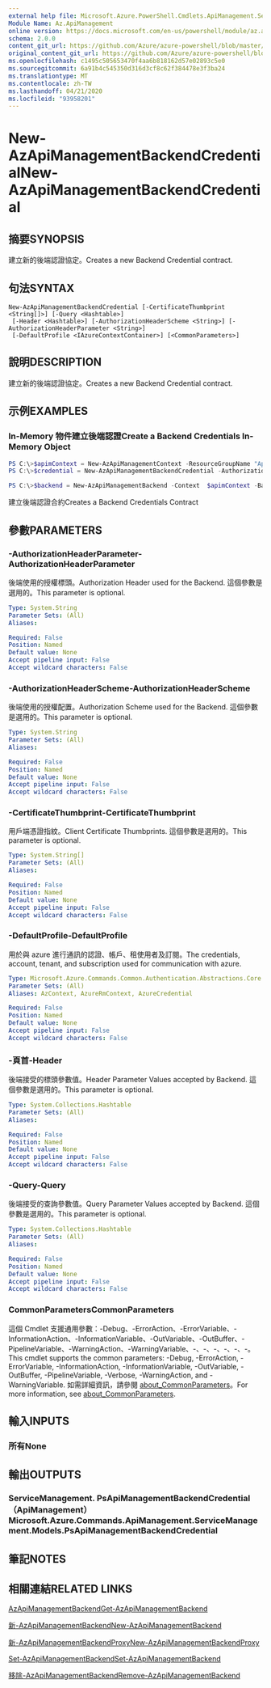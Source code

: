 ```yaml
---
external help file: Microsoft.Azure.PowerShell.Cmdlets.ApiManagement.ServiceManagement.dll-Help.xml
Module Name: Az.ApiManagement
online version: https://docs.microsoft.com/en-us/powershell/module/az.apimanagement/new-azapimanagementbackendcredential
schema: 2.0.0
content_git_url: https://github.com/Azure/azure-powershell/blob/master/src/ApiManagement/ApiManagement/help/New-AzApiManagementBackendCredential.md
original_content_git_url: https://github.com/Azure/azure-powershell/blob/master/src/ApiManagement/ApiManagement/help/New-AzApiManagementBackendCredential.md
ms.openlocfilehash: c1495c505653470f4aa6b818162d57e02893c5e0
ms.sourcegitcommit: 6a91b4c545350d316d3cf8c62f384478e3f3ba24
ms.translationtype: MT
ms.contentlocale: zh-TW
ms.lasthandoff: 04/21/2020
ms.locfileid: "93958201"
---
```

# <span data-ttu-id="9b1fa-101">New-AzApiManagementBackendCredential</span><span class="sxs-lookup"><span data-stu-id="9b1fa-101">New-AzApiManagementBackendCredential</span></span>

## <span data-ttu-id="9b1fa-102">摘要</span><span class="sxs-lookup"><span data-stu-id="9b1fa-102">SYNOPSIS</span></span>
<span data-ttu-id="9b1fa-103">建立新的後端認證協定。</span><span class="sxs-lookup"><span data-stu-id="9b1fa-103">Creates a new Backend Credential contract.</span></span>

## <span data-ttu-id="9b1fa-104">句法</span><span class="sxs-lookup"><span data-stu-id="9b1fa-104">SYNTAX</span></span>

```
New-AzApiManagementBackendCredential [-CertificateThumbprint <String[]>] [-Query <Hashtable>]
 [-Header <Hashtable>] [-AuthorizationHeaderScheme <String>] [-AuthorizationHeaderParameter <String>]
 [-DefaultProfile <IAzureContextContainer>] [<CommonParameters>]
```

## <span data-ttu-id="9b1fa-105">說明</span><span class="sxs-lookup"><span data-stu-id="9b1fa-105">DESCRIPTION</span></span>
<span data-ttu-id="9b1fa-106">建立新的後端認證協定。</span><span class="sxs-lookup"><span data-stu-id="9b1fa-106">Creates a new Backend Credential contract.</span></span>

## <span data-ttu-id="9b1fa-107">示例</span><span class="sxs-lookup"><span data-stu-id="9b1fa-107">EXAMPLES</span></span>

### <span data-ttu-id="9b1fa-108">In-Memory 物件建立後端認證</span><span class="sxs-lookup"><span data-stu-id="9b1fa-108">Create a Backend Credentials In-Memory Object</span></span>
```powershell
PS C:\>$apimContext = New-AzApiManagementContext -ResourceGroupName "Api-Default-WestUS" -ServiceName "contoso"
PS C:\>$credential = New-AzApiManagementBackendCredential -AuthorizationHeaderScheme basic -AuthorizationHeaderParameter opensesame -Query @{"sv" = @('xx', 'bb'); "sr" = @('cc')} -Header @{"x-my-1" = @('val1', 'val2')}

PS C:\>$backend = New-AzApiManagementBackend -Context  $apimContext -BackendId 123 -Url 'https://contoso.com/awesomeapi' -Protocol http -Title "first backend" -SkipCertificateChainValidation $true -Credential $credential -Description "my backend"
```

<span data-ttu-id="9b1fa-109">建立後端認證合約</span><span class="sxs-lookup"><span data-stu-id="9b1fa-109">Creates a Backend Credentials Contract</span></span>

## <span data-ttu-id="9b1fa-110">參數</span><span class="sxs-lookup"><span data-stu-id="9b1fa-110">PARAMETERS</span></span>

### <span data-ttu-id="9b1fa-111">-AuthorizationHeaderParameter</span><span class="sxs-lookup"><span data-stu-id="9b1fa-111">-AuthorizationHeaderParameter</span></span>
<span data-ttu-id="9b1fa-112">後端使用的授權標頭。</span><span class="sxs-lookup"><span data-stu-id="9b1fa-112">Authorization Header used for the Backend.</span></span>
<span data-ttu-id="9b1fa-113">這個參數是選用的。</span><span class="sxs-lookup"><span data-stu-id="9b1fa-113">This parameter is optional.</span></span>

```yaml
Type: System.String
Parameter Sets: (All)
Aliases:

Required: False
Position: Named
Default value: None
Accept pipeline input: False
Accept wildcard characters: False
```

### <span data-ttu-id="9b1fa-114">-AuthorizationHeaderScheme</span><span class="sxs-lookup"><span data-stu-id="9b1fa-114">-AuthorizationHeaderScheme</span></span>
<span data-ttu-id="9b1fa-115">後端使用的授權配置。</span><span class="sxs-lookup"><span data-stu-id="9b1fa-115">Authorization Scheme used for the Backend.</span></span>
<span data-ttu-id="9b1fa-116">這個參數是選用的。</span><span class="sxs-lookup"><span data-stu-id="9b1fa-116">This parameter is optional.</span></span>

```yaml
Type: System.String
Parameter Sets: (All)
Aliases:

Required: False
Position: Named
Default value: None
Accept pipeline input: False
Accept wildcard characters: False
```

### <span data-ttu-id="9b1fa-117">-CertificateThumbprint</span><span class="sxs-lookup"><span data-stu-id="9b1fa-117">-CertificateThumbprint</span></span>
<span data-ttu-id="9b1fa-118">用戶端憑證指紋。</span><span class="sxs-lookup"><span data-stu-id="9b1fa-118">Client Certificate Thumbprints.</span></span>
<span data-ttu-id="9b1fa-119">這個參數是選用的。</span><span class="sxs-lookup"><span data-stu-id="9b1fa-119">This parameter is optional.</span></span>

```yaml
Type: System.String[]
Parameter Sets: (All)
Aliases:

Required: False
Position: Named
Default value: None
Accept pipeline input: False
Accept wildcard characters: False
```

### <span data-ttu-id="9b1fa-120">-DefaultProfile</span><span class="sxs-lookup"><span data-stu-id="9b1fa-120">-DefaultProfile</span></span>
<span data-ttu-id="9b1fa-121">用於與 azure 進行通訊的認證、帳戶、租使用者及訂閱。</span><span class="sxs-lookup"><span data-stu-id="9b1fa-121">The credentials, account, tenant, and subscription used for communication with azure.</span></span>

```yaml
Type: Microsoft.Azure.Commands.Common.Authentication.Abstractions.Core.IAzureContextContainer
Parameter Sets: (All)
Aliases: AzContext, AzureRmContext, AzureCredential

Required: False
Position: Named
Default value: None
Accept pipeline input: False
Accept wildcard characters: False
```

### <span data-ttu-id="9b1fa-122">-頁首</span><span class="sxs-lookup"><span data-stu-id="9b1fa-122">-Header</span></span>
<span data-ttu-id="9b1fa-123">後端接受的標頭參數值。</span><span class="sxs-lookup"><span data-stu-id="9b1fa-123">Header Parameter Values accepted by Backend.</span></span>
<span data-ttu-id="9b1fa-124">這個參數是選用的。</span><span class="sxs-lookup"><span data-stu-id="9b1fa-124">This parameter is optional.</span></span>

```yaml
Type: System.Collections.Hashtable
Parameter Sets: (All)
Aliases:

Required: False
Position: Named
Default value: None
Accept pipeline input: False
Accept wildcard characters: False
```

### <span data-ttu-id="9b1fa-125">-Query</span><span class="sxs-lookup"><span data-stu-id="9b1fa-125">-Query</span></span>
<span data-ttu-id="9b1fa-126">後端接受的查詢參數值。</span><span class="sxs-lookup"><span data-stu-id="9b1fa-126">Query Parameter Values accepted by Backend.</span></span>
<span data-ttu-id="9b1fa-127">這個參數是選用的。</span><span class="sxs-lookup"><span data-stu-id="9b1fa-127">This parameter is optional.</span></span>

```yaml
Type: System.Collections.Hashtable
Parameter Sets: (All)
Aliases:

Required: False
Position: Named
Default value: None
Accept pipeline input: False
Accept wildcard characters: False
```

### <span data-ttu-id="9b1fa-128">CommonParameters</span><span class="sxs-lookup"><span data-stu-id="9b1fa-128">CommonParameters</span></span>
<span data-ttu-id="9b1fa-129">這個 Cmdlet 支援通用參數：-Debug、-ErrorAction、-ErrorVariable、-InformationAction、-InformationVariable、-OutVariable、-OutBuffer、-PipelineVariable、-WarningAction、-WarningVariable、-、-、-、-、-、-。</span><span class="sxs-lookup"><span data-stu-id="9b1fa-129">This cmdlet supports the common parameters: -Debug, -ErrorAction, -ErrorVariable, -InformationAction, -InformationVariable, -OutVariable, -OutBuffer, -PipelineVariable, -Verbose, -WarningAction, and -WarningVariable.</span></span> <span data-ttu-id="9b1fa-130">如需詳細資訊，請參閱 [about_CommonParameters](http://go.microsoft.com/fwlink/?LinkID=113216)。</span><span class="sxs-lookup"><span data-stu-id="9b1fa-130">For more information, see [about_CommonParameters](http://go.microsoft.com/fwlink/?LinkID=113216).</span></span>

## <span data-ttu-id="9b1fa-131">輸入</span><span class="sxs-lookup"><span data-stu-id="9b1fa-131">INPUTS</span></span>

### <span data-ttu-id="9b1fa-132">所有</span><span class="sxs-lookup"><span data-stu-id="9b1fa-132">None</span></span>

## <span data-ttu-id="9b1fa-133">輸出</span><span class="sxs-lookup"><span data-stu-id="9b1fa-133">OUTPUTS</span></span>

### <span data-ttu-id="9b1fa-134">ServiceManagement. PsApiManagementBackendCredential （ApiManagement）</span><span class="sxs-lookup"><span data-stu-id="9b1fa-134">Microsoft.Azure.Commands.ApiManagement.ServiceManagement.Models.PsApiManagementBackendCredential</span></span>

## <span data-ttu-id="9b1fa-135">筆記</span><span class="sxs-lookup"><span data-stu-id="9b1fa-135">NOTES</span></span>

## <span data-ttu-id="9b1fa-136">相關連結</span><span class="sxs-lookup"><span data-stu-id="9b1fa-136">RELATED LINKS</span></span>

[<span data-ttu-id="9b1fa-137">AzApiManagementBackend</span><span class="sxs-lookup"><span data-stu-id="9b1fa-137">Get-AzApiManagementBackend</span></span>](./Get-AzApiManagementBackend)

[<span data-ttu-id="9b1fa-138">新-AzApiManagementBackend</span><span class="sxs-lookup"><span data-stu-id="9b1fa-138">New-AzApiManagementBackend</span></span>](./New-AzApiManagementBackend.md)

[<span data-ttu-id="9b1fa-139">新-AzApiManagementBackendProxy</span><span class="sxs-lookup"><span data-stu-id="9b1fa-139">New-AzApiManagementBackendProxy</span></span>](./New-AzApiManagementBackendProxy.md)

[<span data-ttu-id="9b1fa-140">Set-AzApiManagementBackend</span><span class="sxs-lookup"><span data-stu-id="9b1fa-140">Set-AzApiManagementBackend</span></span>](./Set-AzApiManagementBackend.md)

[<span data-ttu-id="9b1fa-141">移除-AzApiManagementBackend</span><span class="sxs-lookup"><span data-stu-id="9b1fa-141">Remove-AzApiManagementBackend</span></span>](./Remove-AzApiManagementBackend.md)
